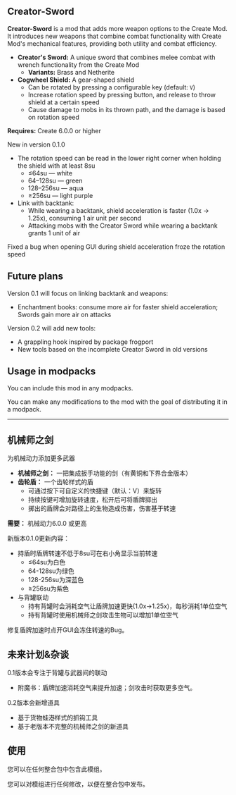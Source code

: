 ## Creator-Sword

**Creator-Sword** is a mod that adds more weapon options to the Create Mod. It introduces new weapons that combine combat functionality with Create Mod's mechanical features, providing both utility and combat efficiency.

*   **Creator's Sword:** A unique sword that combines melee combat with wrench functionality from the Create Mod
    *   **Variants:** Brass and Netherite
*   **Cogwheel Shield:** A gear-shaped shield
    *   Can be rotated by pressing a configurable key (default: `V`)
    *   Increase rotation speed by pressing button, and release to throw shield at a certain speed
    *   Cause damage to mobs in its thrown path, and the damage is based on rotation speed

**Requires:** Create 6.0.0 or higher

New in version 0.1.0

* The rotation speed can be read in the lower right corner when holding the shield with at least 8su
  * ≤64su — white
  * 64–128su — green
  * 128–256su — aqua
  * ≥256su — light purple
* Link with backtank:
  * While wearing a backtank, shield acceleration is faster (1.0x → 1.25x), consuming 1 air unit per second
  * Attacking mobs with the Creator Sword while wearing a backtank grants 1 unit of air

Fixed a bug when opening GUI during shield acceleration froze the rotation speed

## Future plans
Version 0.1 will focus on linking backtank and weapons:
* Enchantment books: consume more air for faster shield acceleration; Swords gain more air on attacks

Version 0.2 will add new tools:
* A grappling hook inspired by package frogport
* New tools based on the incomplete Creator Sword in old versions

## Usage in modpacks

You can include this mod in any modpacks.

You can make any modifications to the mod with the goal of distributing it in a modpack.

***

## 机械师之剑

为机械动力添加更多武器

*   **机械师之剑：** 一把集成扳手功能的剑（有黄铜和下界合金版本）
*   **齿轮盾：** 一个齿轮样式的盾
    *   可通过按下可自定义的快捷键（默认：V）来旋转
    *   持续按键可增加旋转速度，松开后可将盾牌掷出
    *   掷出的盾牌会对路径上的生物造成伤害，伤害基于转速

**需要：** 机械动力6.0.0 或更高

新版本0.1.0更新内容：
* 持盾时盾牌转速不低于8su可在右小角显示当前转速
  * ≤64su为白色
  * 64-128su为绿色
  * 128-256su为深蓝色
  * ≥256su为紫色
* 与背罐联动
  * 持有背罐时会消耗空气让盾牌加速更快(1.0x->1.25x)，每秒消耗1单位空气
  * 持有背罐时使用机械师之剑攻击生物可以增加1单位空气

修复盾牌加速时点开GUI会冻住转速的Bug。
## 未来计划&杂谈

0.1版本会专注于背罐与武器间的联动
* 附魔书：盾牌加速消耗空气来提升加速；剑攻击时获取更多空气。

0.2版本会新增道具
* 基于货物蛙港样式的抓钩工具
* 基于老版本不完整的机械师之剑的新道具

## 使用

您可以在任何整合包中包含此模组。

您可以对模组进行任何修改，以便在整合包中发布。